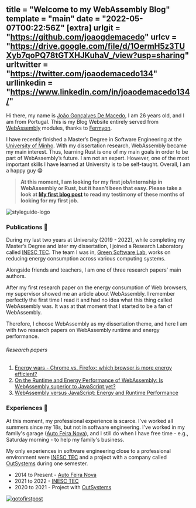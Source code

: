 title = "Welcome to my WebAssembly Blog"
template = "main"
date = "2022-05-07T00:22:56Z"
[extra]
urlgit = "https://github.com/joaogdemacedo"
urlcv = "https://drive.google.com/file/d/1OermH5z3TUXyb7qoPQ78tGTXHJKuhaV_/view?usp=sharing"
urltwitter = "https://twitter.com/joaodemacedo134"
urllinkedin = "https://www.linkedin.com/in/joaodemacedo134/"
---

Hi there, my name is [João Gonçalves De Macedo](https://www.linkedin.com/in/joaodemacedo134/), I am 26 years old, and I am from Portugal. This is my Blog Website entirely served from [WebAssembly](https://webassembly.org/) modules, thanks to [Fermyon](https://www.fermyon.com/).

I have recently finished a Master’s Degree in Software Engineering at the [University of Minho](https://www.uminho.pt/EN). With my dissertation research, WebAssembly became my main interest. Thus, learning Rust is one of my main goals in order to be part of WebAssembly’s future. I am not an expert. However, one of the most important skills I have learned at University is to be self-taught. Overall, I am a happy guy 😁

> **At this moment, I am looking for my first job/internship in WebAssembly or Rust, but it hasn’t been that easy. Please take a look at [My first blog post](https://spin-deploy.joao-website.hippo.joaodemacedo.com/firstpost) to read my testimony of these months of looking for my first job.**

![styleguide-logo](https://cdn-icons-png.flaticon.com/256/5578/5578628.png)

### Publications 📖

During my last two years at University (2019 - 2022), while completing my Master’s Degree and later my dissertation, I joined a Research Laboratory called [INESC TEC](https://www.inesctec.pt/en). The team I was in, [Green Software Lab](https://greenlab.di.uminho.pt/), works on reducing energy consumption across various computing systems.

Alongside friends and teachers, I am one of three research papers' main authors.

After my first research paper on the energy consumption of Web browsers, my supervisor showed me an article about WebAssembly. I remember perfectly the first time I read it and had no idea what this thing called WebAssembly was. It was at that moment that I started to be a fan of WebAssembly.

Therefore, I choose WebAssembly as my dissertation theme, and here I am with two research papers on WebAssembly runtime and energy performance.


###### Research papers

1. [Energy wars - Chrome vs. Firefox: which browser is more energy efficient?](https://dl.acm.org/doi/abs/10.1145/3417113.3423000)
2. [On the Runtime and Energy Performance of WebAssembly: Is WebAssembly superior to JavaScript yet?](https://ieeexplore.ieee.org/abstract/document/9680302?casa_token=Lr5eizKsKJgAAAAA:Bd_wx3iJNR0ZJarQOVQ1x1PuIm0T43PYS4SMsnMYR5DFjmNKLjsAmHHr6CuQXjz2P-BgiN5C)
3. [WebAssembly versus JavaScript: Energy and Runtime Performance](https://ieeexplore.ieee.org/abstract/document/9830108?casa_token=M_jQF_B9QXwAAAAA:z3foTA5w4lFOo860_ZPMhL2hjnzQZnHYZtDIyAiOVDTLTNicQMOgfXGQVr2-ZSidV5fxAZY)

### Experiences 💼

At this moment, my professional experience is scarce. I've worked all summers since my 18s, but not in software engineering. I've worked in my family's garage ([Auto Feira Nova](https://autofeiranova.negocio.site/)), and I still do when I have free time - e.g., Saturday morning - to help my family's business.

My only experiences in software engineering close to a professional environment were [INESC TEC](https://www.inesctec.pt/en) and a project with a company called [OutSystems](https://www.outsystems.com/) during one semester.

- 2014 to Present - [Auto Feira Nova](https://autofeiranova.negocio.site/)
- 2021 to 2022 - [INESC TEC](https://www.inesctec.pt/en)
- 2020 to 2021 - Project with [OutSystems](https://www.outsystems.com/)


[![gotofirstpost](https://cdn-icons-png.flaticon.com/64/8196/8196719.png)](https://spin-deploy.joao-website.hippo.joaodemacedo.com/firstpost)

<!-- ### Know me better
 -->